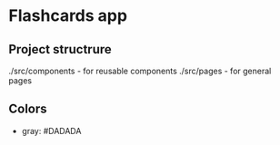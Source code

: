 # Flashcards app

## Project structrure 

./src/components - for reusable components
./src/pages - for general pages

## Colors 
- gray: #DADADA